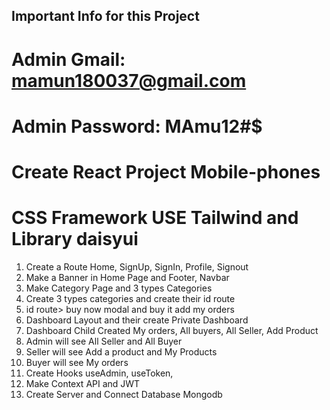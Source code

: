 ## Important Info for this Project
# Admin Gmail: mamun180037@gmail.com
# Admin Password: MAmu12#$


# Create React Project Mobile-phones
# CSS Framework USE Tailwind and Library daisyui
1. Create a Route Home, SignUp, SignIn, Profile, Signout
2. Make a Banner in Home Page and Footer, Navbar
3. Make Category Page and 3 types Categories 
4. Create 3 types categories and create their id route
5. id route> buy now modal and buy it add my orders
6. Dashboard Layout and their create Private Dashboard
7. Dashboard Child Created My orders, All buyers, All Seller, Add Product
8. Admin will see All Seller and All Buyer
9. Seller will see Add a product and My Products
10. Buyer will see  My orders
11. Create Hooks useAdmin, useToken,
12. Make Context API and JWT
13. Create Server and Connect Database Mongodb
